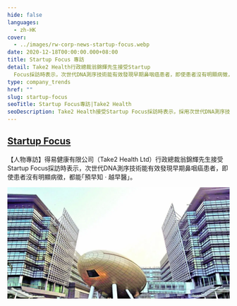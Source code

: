 ```yaml
---
hide: false
languages:
  - zh-HK
cover:
  - ../images/rw-corp-news-startup-focus.webp
date: 2020-12-18T00:00:00.000+08:00
title: Startup Focus 專訪
detail: Take2 Health行政總裁翁錦輝先生接受Startup
  Focus採訪時表示，次世代DNA測序技術能有效發現早期鼻咽癌患者，即使患者沒有明顯病徵，都能｢預早知 · 越早醫｣。
type: company_trends
href: ""
slug: startup-focus
seoTitle: Startup Focus專訪|Take2 Health
seoDescription: Take2 Health接受Startup Focus採訪時表示，採用次世代DNA測序技術的早期鼻咽癌篩查能有效發現沒有明顯病徵的早期患者。
---
```

## **[Startup Focus](https://www.facebook.com/take2health.ltd/posts/104487845254988)**

【人物專訪】得易健康有限公司（Take2 Health Ltd）行政總裁翁錦輝先生接受Startup Focus採訪時表示，次世代DNA測序技術能有效發現早期鼻咽癌患者，即使患者沒有明顯病徵，都能｢預早知 · 越早醫｣。

![次世代DNA測序技術能有效發現早期鼻咽癌患者](../images/rw-corp-news-startup-focus.webp)